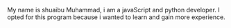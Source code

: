 My name is shuaibu Muhammad, i am a javaScript and python developer. I opted for this program because i wanted to learn and gain more experience.